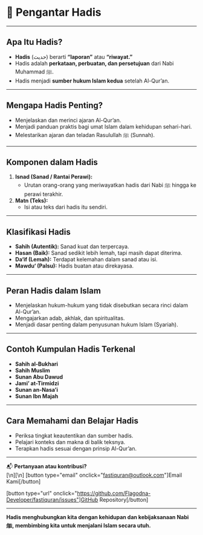 # 📘 Pengantar Hadis

---

## Apa Itu Hadis?

- **Hadis** (حديث) berarti **“laporan”** atau **“riwayat.”**
- Hadis adalah **perkataan, perbuatan, dan persetujuan** dari Nabi Muhammad ﷺ.
- Hadis menjadi **sumber hukum Islam kedua** setelah Al-Qur’an.

---

## Mengapa Hadis Penting?

- Menjelaskan dan merinci ajaran Al-Qur’an.
- Menjadi panduan praktis bagi umat Islam dalam kehidupan sehari-hari.
- Melestarikan ajaran dan teladan Rasulullah ﷺ (Sunnah).

---

## Komponen dalam Hadis

1. **Isnad (Sanad / Rantai Perawi):**
   - Urutan orang-orang yang meriwayatkan hadis dari Nabi ﷺ hingga ke perawi terakhir.
2. **Matn (Teks):**
   - Isi atau teks dari hadis itu sendiri.

---

## Klasifikasi Hadis

- **Sahih (Autentik):** Sanad kuat dan terpercaya.
- **Hasan (Baik):** Sanad sedikit lebih lemah, tapi masih dapat diterima.
- **Da‘if (Lemah):** Terdapat kelemahan dalam sanad atau isi.
- **Mawdu‘ (Palsu):** Hadis buatan atau direkayasa.

---

## Peran Hadis dalam Islam

- Menjelaskan hukum-hukum yang tidak disebutkan secara rinci dalam Al-Qur’an.
- Mengajarkan adab, akhlak, dan spiritualitas.
- Menjadi dasar penting dalam penyusunan hukum Islam (Syariah).

---

## Contoh Kumpulan Hadis Terkenal

- **Sahih al-Bukhari**
- **Sahih Muslim**
- **Sunan Abu Dawud**
- **Jami’ at-Tirmidzi**
- **Sunan an-Nasa’i**
- **Sunan Ibn Majah**

---

## Cara Memahami dan Belajar Hadis

- Periksa tingkat keautentikan dan sumber hadis.
- Pelajari konteks dan makna di balik teksnya.
- Terapkan hadis sesuai dengan prinsip Al-Qur’an.

---

📬 **Pertanyaan atau kontribusi?**  
[\n][\n]
[button type="email" onclick="fastiquran@outlook.com"]Email Kami[/button]

[button type="url" onclick="https://github.com/Flagodna-Developer/fastiquran/issues"]GitHub Repository[/button]

---

**Hadis menghubungkan kita dengan kehidupan dan kebijaksanaan Nabi ﷺ, membimbing kita untuk menjalani Islam secara utuh.**
